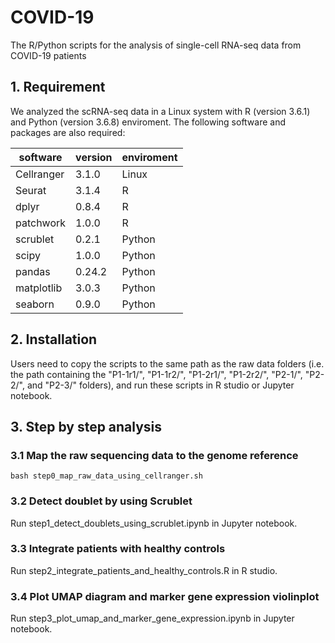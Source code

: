 # COVID-19
The R/Python scripts for the analysis of single-cell RNA-seq data from COVID-19 patients

## 1. Requirement
We analyzed the scRNA-seq data in a Linux system with R (version 3.6.1) and Python (version 3.6.8) enviroment. The following software and packages are also required:

software|version|enviroment
-|-|-
Cellranger|3.1.0|Linux
Seurat|3.1.4|R
dplyr|0.8.4|R
patchwork|1.0.0|R
scrublet|0.2.1|Python
scipy|1.0.0|Python
pandas|0.24.2|Python
matplotlib|3.0.3|Python
seaborn|0.9.0|Python

## 2. Installation
Users need to copy the scripts to the same path as the raw data folders (i.e. the path containing the "P1-1r1/", "P1-1r2/", "P1-2r1/", "P1-2r2/", "P2-1/", "P2-2/", and "P2-3/" folders), and run these scripts in R studio or Jupyter notebook.

## 3. Step by step analysis

### 3.1 Map the raw sequencing data to the genome reference

    bash step0_map_raw_data_using_cellranger.sh

### 3.2 Detect doublet by using Scrublet
Run step1_detect_doublets_using_scrublet.ipynb in Jupyter notebook.

### 3.3 Integrate patients with healthy controls
Run step2_integrate_patients_and_healthy_controls.R in R studio.

### 3.4 Plot UMAP diagram and marker gene expression violinplot
Run step3_plot_umap_and_marker_gene_expression.ipynb in Jupyter notebook.
